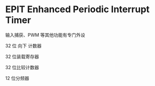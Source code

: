 # EPIT Enhanced Periodic Interrupt Timer

输入捕获、PWM 等其他功能有专门外设

32 位 向下 计数器

32 位装载寄存器

32 位比较计数器

12 位分频器